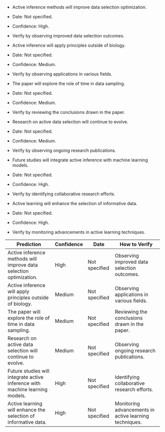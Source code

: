 - Active inference methods will improve data selection optimization.
- Date: Not specified.
- Confidence: High.
- Verify by observing improved data selection outcomes.

- Active inference will apply principles outside of biology.
- Date: Not specified.
- Confidence: Medium.
- Verify by observing applications in various fields.

- The paper will explore the role of time in data sampling.
- Date: Not specified.
- Confidence: Medium.
- Verify by reviewing the conclusions drawn in the paper.

- Research on active data selection will continue to evolve.
- Date: Not specified.
- Confidence: Medium.
- Verify by observing ongoing research publications.

- Future studies will integrate active inference with machine learning models.
- Date: Not specified.
- Confidence: High.
- Verify by identifying collaborative research efforts.

- Active learning will enhance the selection of informative data.
- Date: Not specified.
- Confidence: High.
- Verify by monitoring advancements in active learning techniques.

| Prediction                                                   | Confidence | Date              | How to Verify                                        |
|-------------------------------------------------------------|------------|-------------------|-----------------------------------------------------|
| Active inference methods will improve data selection optimization. | High       | Not specified      | Observing improved data selection outcomes.          |
| Active inference will apply principles outside of biology.      | Medium     | Not specified      | Observing applications in various fields.            |
| The paper will explore the role of time in data sampling.      | Medium     | Not specified      | Reviewing the conclusions drawn in the paper.       |
| Research on active data selection will continue to evolve.      | Medium     | Not specified      | Observing ongoing research publications.              |
| Future studies will integrate active inference with machine learning models. | High       | Not specified      | Identifying collaborative research efforts.          |
| Active learning will enhance the selection of informative data.  | High       | Not specified      | Monitoring advancements in active learning techniques.|
